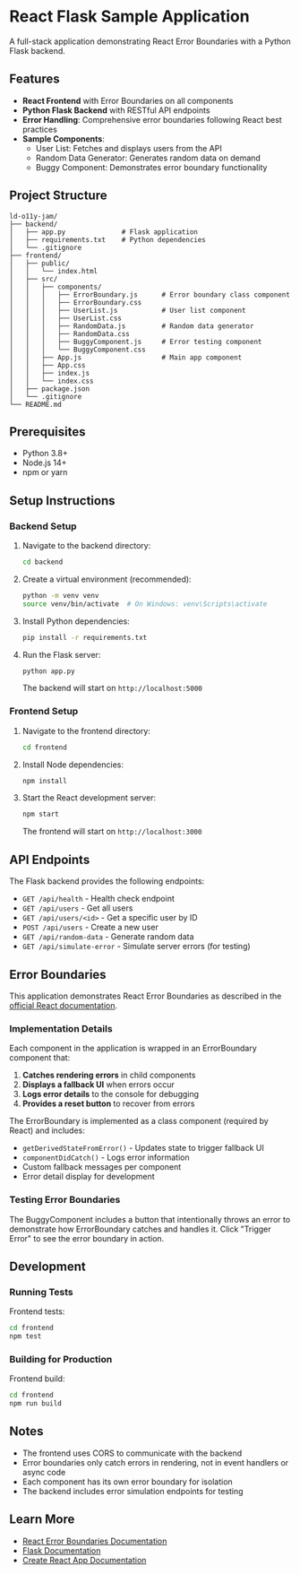 # React Flask Sample Application

A full-stack application demonstrating React Error Boundaries with a Python Flask backend.

## Features

- **React Frontend** with Error Boundaries on all components
- **Python Flask Backend** with RESTful API endpoints
- **Error Handling**: Comprehensive error boundaries following React best practices
- **Sample Components**:
  - User List: Fetches and displays users from the API
  - Random Data Generator: Generates random data on demand
  - Buggy Component: Demonstrates error boundary functionality

## Project Structure

```
ld-o11y-jam/
├── backend/
│   ├── app.py              # Flask application
│   ├── requirements.txt    # Python dependencies
│   └── .gitignore
├── frontend/
│   ├── public/
│   │   └── index.html
│   ├── src/
│   │   ├── components/
│   │   │   ├── ErrorBoundary.js      # Error boundary class component
│   │   │   ├── ErrorBoundary.css
│   │   │   ├── UserList.js           # User list component
│   │   │   ├── UserList.css
│   │   │   ├── RandomData.js         # Random data generator
│   │   │   ├── RandomData.css
│   │   │   ├── BuggyComponent.js     # Error testing component
│   │   │   └── BuggyComponent.css
│   │   ├── App.js                    # Main app component
│   │   ├── App.css
│   │   ├── index.js
│   │   └── index.css
│   ├── package.json
│   └── .gitignore
└── README.md
```

## Prerequisites

- Python 3.8+
- Node.js 14+
- npm or yarn

## Setup Instructions

### Backend Setup

1. Navigate to the backend directory:
   ```bash
   cd backend
   ```

2. Create a virtual environment (recommended):
   ```bash
   python -m venv venv
   source venv/bin/activate  # On Windows: venv\Scripts\activate
   ```

3. Install Python dependencies:
   ```bash
   pip install -r requirements.txt
   ```

4. Run the Flask server:
   ```bash
   python app.py
   ```

   The backend will start on `http://localhost:5000`

### Frontend Setup

1. Navigate to the frontend directory:
   ```bash
   cd frontend
   ```

2. Install Node dependencies:
   ```bash
   npm install
   ```

3. Start the React development server:
   ```bash
   npm start
   ```

   The frontend will start on `http://localhost:3000`

## API Endpoints

The Flask backend provides the following endpoints:

- `GET /api/health` - Health check endpoint
- `GET /api/users` - Get all users
- `GET /api/users/<id>` - Get a specific user by ID
- `POST /api/users` - Create a new user
- `GET /api/random-data` - Generate random data
- `GET /api/simulate-error` - Simulate server errors (for testing)

## Error Boundaries

This application demonstrates React Error Boundaries as described in the [official React documentation](https://react.dev/reference/react/Component#catching-rendering-errors-with-an-error-boundary).

### Implementation Details

Each component in the application is wrapped in an ErrorBoundary component that:

1. **Catches rendering errors** in child components
2. **Displays a fallback UI** when errors occur
3. **Logs error details** to the console for debugging
4. **Provides a reset button** to recover from errors

The ErrorBoundary is implemented as a class component (required by React) and includes:

- `getDerivedStateFromError()` - Updates state to trigger fallback UI
- `componentDidCatch()` - Logs error information
- Custom fallback messages per component
- Error detail display for development

### Testing Error Boundaries

The BuggyComponent includes a button that intentionally throws an error to demonstrate how ErrorBoundary catches and handles it. Click "Trigger Error" to see the error boundary in action.

## Development

### Running Tests

Frontend tests:
```bash
cd frontend
npm test
```

### Building for Production

Frontend build:
```bash
cd frontend
npm run build
```

## Notes

- The frontend uses CORS to communicate with the backend
- Error boundaries only catch errors in rendering, not in event handlers or async code
- Each component has its own error boundary for isolation
- The backend includes error simulation endpoints for testing

## Learn More

- [React Error Boundaries Documentation](https://react.dev/reference/react/Component#catching-rendering-errors-with-an-error-boundary)
- [Flask Documentation](https://flask.palletsprojects.com/)
- [Create React App Documentation](https://create-react-app.dev/)

